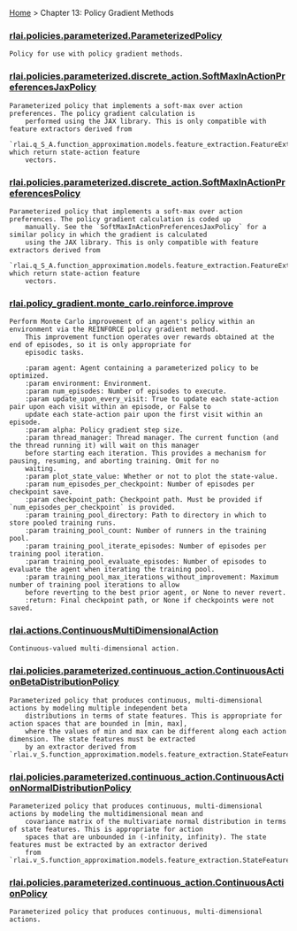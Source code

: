 [Home](index.md) > Chapter 13:  Policy Gradient Methods
### [rlai.policies.parameterized.ParameterizedPolicy](https://github.com/MatthewGerber/rlai/tree/master/src/rlai/policies/parameterized/__init__.py#L12)
```
Policy for use with policy gradient methods.
```
### [rlai.policies.parameterized.discrete_action.SoftMaxInActionPreferencesJaxPolicy](https://github.com/MatthewGerber/rlai/tree/master/src/rlai/policies/parameterized/discrete_action.py#L243)
```
Parameterized policy that implements a soft-max over action preferences. The policy gradient calculation is
    performed using the JAX library. This is only compatible with feature extractors derived from
    `rlai.q_S_A.function_approximation.models.feature_extraction.FeatureExtractor`, which return state-action feature
    vectors.
```
### [rlai.policies.parameterized.discrete_action.SoftMaxInActionPreferencesPolicy](https://github.com/MatthewGerber/rlai/tree/master/src/rlai/policies/parameterized/discrete_action.py#L19)
```
Parameterized policy that implements a soft-max over action preferences. The policy gradient calculation is coded up
    manually. See the `SoftMaxInActionPreferencesJaxPolicy` for a similar policy in which the gradient is calculated
    using the JAX library. This is only compatible with feature extractors derived from
    `rlai.q_S_A.function_approximation.models.feature_extraction.FeatureExtractor`, which return state-action feature
    vectors.
```
### [rlai.policy_gradient.monte_carlo.reinforce.improve](https://github.com/MatthewGerber/rlai/tree/master/src/rlai/policy_gradient/monte_carlo/reinforce.py#L31)
```
Perform Monte Carlo improvement of an agent's policy within an environment via the REINFORCE policy gradient method.
    This improvement function operates over rewards obtained at the end of episodes, so it is only appropriate for
    episodic tasks.

    :param agent: Agent containing a parameterized policy to be optimized.
    :param environment: Environment.
    :param num_episodes: Number of episodes to execute.
    :param update_upon_every_visit: True to update each state-action pair upon each visit within an episode, or False to
    update each state-action pair upon the first visit within an episode.
    :param alpha: Policy gradient step size.
    :param thread_manager: Thread manager. The current function (and the thread running it) will wait on this manager
    before starting each iteration. This provides a mechanism for pausing, resuming, and aborting training. Omit for no
    waiting.
    :param plot_state_value: Whether or not to plot the state-value.
    :param num_episodes_per_checkpoint: Number of episodes per checkpoint save.
    :param checkpoint_path: Checkpoint path. Must be provided if `num_episodes_per_checkpoint` is provided.
    :param training_pool_directory: Path to directory in which to store pooled training runs.
    :param training_pool_count: Number of runners in the training pool.
    :param training_pool_iterate_episodes: Number of episodes per training pool iteration.
    :param training_pool_evaluate_episodes: Number of episodes to evaluate the agent when iterating the training pool.
    :param training_pool_max_iterations_without_improvement: Maximum number of training pool iterations to allow
    before reverting to the best prior agent, or None to never revert.
    :return: Final checkpoint path, or None if checkpoints were not saved.
```
### [rlai.actions.ContinuousMultiDimensionalAction](https://github.com/MatthewGerber/rlai/tree/master/src/rlai/actions/__init__.py#L110)
```
Continuous-valued multi-dimensional action.
```
### [rlai.policies.parameterized.continuous_action.ContinuousActionBetaDistributionPolicy](https://github.com/MatthewGerber/rlai/tree/master/src/rlai/policies/parameterized/continuous_action.py#L486)
```
Parameterized policy that produces continuous, multi-dimensional actions by modeling multiple independent beta
    distributions in terms of state features. This is appropriate for action spaces that are bounded in [min, max],
    where the values of min and max can be different along each action dimension. The state features must be extracted
    by an extractor derived from `rlai.v_S.function_approximation.models.feature_extraction.StateFeatureExtractor`.
```
### [rlai.policies.parameterized.continuous_action.ContinuousActionNormalDistributionPolicy](https://github.com/MatthewGerber/rlai/tree/master/src/rlai/policies/parameterized/continuous_action.py#L178)
```
Parameterized policy that produces continuous, multi-dimensional actions by modeling the multidimensional mean and
    covariance matrix of the multivariate normal distribution in terms of state features. This is appropriate for action
    spaces that are unbounded in (-infinity, infinity). The state features must be extracted by an extractor derived
    from `rlai.v_S.function_approximation.models.feature_extraction.StateFeatureExtractor`.
```
### [rlai.policies.parameterized.continuous_action.ContinuousActionPolicy](https://github.com/MatthewGerber/rlai/tree/master/src/rlai/policies/parameterized/continuous_action.py#L26)
```
Parameterized policy that produces continuous, multi-dimensional actions.
```
